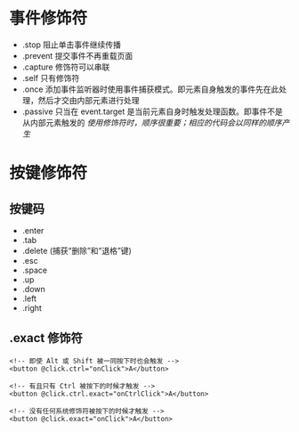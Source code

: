 # 事件修饰符
* .stop 阻止单击事件继续传播
* .prevent 提交事件不再重载页面
* .capture 修饰符可以串联
* .self 只有修饰符
* .once 添加事件监听器时使用事件捕获模式。即元素自身触发的事件先在此处理，然后才交由内部元素进行处理
* .passive 只当在 event.target 是当前元素自身时触发处理函数。即事件不是从内部元素触发的
*使用修饰符时，顺序很重要；相应的代码会以同样的顺序产生*

# 按键修饰符
## 按键码
* .enter
* .tab
* .delete (捕获“删除”和“退格”键)
* .esc
* .space
* .up
* .down
* .left
* .right

## .exact 修饰符
```
<!-- 即使 Alt 或 Shift 被一同按下时也会触发 -->
<button @click.ctrl="onClick">A</button>

<!-- 有且只有 Ctrl 被按下的时候才触发 -->
<button @click.ctrl.exact="onCtrlClick">A</button>

<!-- 没有任何系统修饰符被按下的时候才触发 -->
<button @click.exact="onClick">A</button>
```